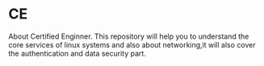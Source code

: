 # CE
About Certified Enginner.
This repository will help you to understand the core services of linux systems and also about networking,it will also cover the authentication and data security part.

